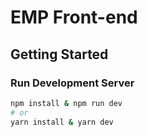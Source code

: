 # EMP Front-end

## Getting Started

### Run Development Server

```bash
npm install & npm run dev
# or
yarn install & yarn dev
```

<!-- ### Open up Storybook

컴포넌트 usage 를 `storybook`을 활용해 정의한다.

```bash
npm run storybook
```

## Run Browser Automation Test

브라우저 자동화 테스트에는 `cypress`를 사용한다.
개발서버를 올린 후 `cypress`를 가동한다

```bash
npm run dev
npm run cypress:open
```

## Run Headless Render Test

`jest` 를 사용하여 각 컴포넌트 기본 렌더링 및 기능 테스트를 한다.

```bash
npm run cypress:open
```

## Project Source

### cypress/integration

`cypress` 테스트 모듈.
컴포넌트 파일에서 `react JSX` 요소에 `data-test` attribute 로 마킹을 한 후, cypress 에서 해당 태그를 확인하거나 action 을 취한다.

#### Example

```typescript jsx
//Button.tsx

const Button = () => {
  return (
    <>
      <button />
      {is_development && <div data-test="must-exist-button" />}
    </>
  );
};
```

```typescript
describe('Cypress Test', () => {
  beforeEach(() => {
    cy.visit('/page/to/test');
  });

  it('Has Target Button', () => {
    const loginButton = cy.getBySel('must-exist-button');
    expect(loginButton).not.equal(null);
  });
});
```

### pages/\*\*

`next/router` 가 라우팅 하는 페이지로 페이지 렌더링의 top-level 컴포넌트를 정의한다.
컴포넌트 정의는 `Container -> Template` 으로 정의한다.
`container` 는 header/footer 및 페이지 너비를 정의하고 나머지 body 에서부터 `template` 에서 정의된다.(하단 참조)

! 현재 mock-up API 도 pages 에 포함됨.

### public

정적 소스 파일들은 여기에 추가한다.

### src/api

`back-end`API 호출함수를 정의한다.
`src/api/client` 의 `request` 함수를 이용하면 된다.

```ts
import { request } from './client';

export async function reqUsersLogin(data: { email: string; password: string }): Promise<User> {
  return await request({ url: '/api/users/login', method: 'POST', data: data });
}
```

### src/components/atoms/\*\*

렌더링 되는 가장 최소단위의 `JSX` 컴포넌트를 정의한다.

컴포넌트를 추가할때는 컴포넌트 경로에 3파일을 구현해야 한다.

- index.tsx (컴포넌트 구현)
- index.spec.tsx (Jest 테스트 코드)
- index.stories.tsx (스토리북 컴포넌트)

### src/components/molecules/\*\*

렌더링 되는 `atom` 컴포넌트의 결합으로 분자단위의 `JSX` 컴포넌트를 정의한다.

컴포넌트를 추가할때는 컴포넌트 경로에 3파일을 구현해야 한다.

- index.tsx (컴포넌트 구현)
- index.spec.tsx (Jest 테스트 코드)
- index.stories.tsx (스토리북 컴포넌트)

### src/components/atoms/\*\*

렌더링 되는 유기체 JSX 컴포넌트를 정의한다.

컴포넌트를 추가할때는 컴포넌트 경로에 3파일을 구현해야 한다.

- index.tsx (컴포넌트 구현)
- index.spec.tsx (Jest 테스트 코드)
- index.stories.tsx (스토리북 컴포넌트)

### src/components/atoms/\*\*

렌더링 되는 페이지 body를 정의한다.

컴포넌트를 추가할때는 컴포넌트 경로에 3파일을 구현해야 한다.

- index.tsx (컴포넌트 구현)
- index.spec.tsx (Jest 테스트 코드)
- index.stories.tsx (스토리북 컴포넌트)

### config/constants

프로젝트에서 기본 설정

#### yup

유저가 입력하는 폼 input 값들은 검증하는 `yup` 모듈을 구현한다.

### interface

클라이언트 상태관리에 사용되는 모델 및 소스맵/`d.ts` 를 정의한다.

### recoil

클라이언트의 상태관리에 쓰이는 `recoil` 상태 및 연동되는 `hook` 함수를 정의한다.

### styles

`emotion` 에 사용되는 스타일.

- color.ts (테마에 사용되는 색상들)
- globalStyles.tsx (디폴트 css)
- media.tsx (반응형 클라이언트 미디어 정의)
- typography (글꼴. 서체 정의)

### test

`jest` 셋팅을 정의한다.

## Dependencies

| Module          | Version |
| --------------- | ------- |
| next            | 12.0.3  |
| node-sass       | ^5.0.0  |
| react           | 17.0.2  |
| react-dom       | 17.0.2  |
| recoil          | ^0.5.2  |
| recoil-persist  | ^4.0.0  |
| sequelize       | ^6.13.0 |
| webpack         | ^4.46.0 |
| @emotion/styled | ^11.3.0 |
|                 |         |
|                 |         |
|                 |         |

---

react, typescript, webpack, babel, emotion, eslint, prettier

## Adding Component to Source. -->
